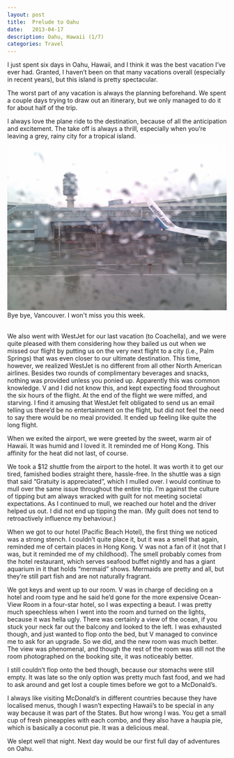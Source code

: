 ```yaml
---
layout: post
title:  Prelude to Oahu
date:   2013-04-17
description: Oahu, Hawaii (1/7)
categories: Travel
---
```

I just spent six days in Oahu, Hawaii, and I think it was the best vacation I’ve ever had. Granted, I haven’t been on that many vacations overall (especially in recent years), but this island is pretty spectacular.

The worst part of any vacation is always the planning beforehand. We spent a couple days trying to draw out an itinerary, but we only managed to do it for about half of the trip.

I always love the plane ride to the destination, because of all the anticipation and excitement. The take off is always a thrill, especially when you’re leaving a grey, rainy city for a tropical island.

<div class="img_row">
	<img class="col three" src="/img/2013-04-17-a.jpg">
</div>
<div class="col three caption">
	Bye bye, Vancouver. I won't miss you this week. 
</div>
<br/>

We also went with WestJet for our last vacation (to Coachella), and we were quite pleased with them considering how they bailed us out when we missed our flight by putting us on the very next flight to a city (i.e., Palm Springs) that was even closer to our ultimate destination. This time, however, we realized WestJet is no different from all other North American airlines. Besides two rounds of complimentary beverages and snacks, nothing was provided unless you ponied up. Apparently this was common knowledge. V and I did not know this, and kept expecting food throughout the six hours of the flight. At the end of the flight we were miffed, and starving. I find it amusing that WestJet felt obligated to send us an email telling us there’d be no entertainment on the flight, but did not feel the need to say there would be no meal provided. It ended up feeling like quite the long flight.

When we exited the airport, we were greeted by the sweet, warm air of Hawaii. It was humid and I loved it. It reminded me of Hong Kong. This affinity for the heat did not last, of course.

We took a $12 shuttle from the airport to the hotel. It was worth it to get our tired, famished bodies straight there, hassle-free. In the shuttle was a sign that said “Gratuity is appreciated”, which I mulled over. I would continue to mull over the same issue throughout the entire trip. I’m against the culture of tipping but am always wracked with guilt for not meeting societal expectations. As I continued to mull, we reached our hotel and the driver helped us out. I did not end up tipping the man. (My guilt does not tend to retroactively influence my behaviour.)

When we got to our hotel (Pacific Beach Hotel), the first thing we noticed was a strong stench. I couldn’t quite place it, but it was a smell that again, reminded me of certain places in Hong Kong. V was not a fan of it (not that I was, but it reminded me of my childhood). The smell probably comes from the hotel restaurant, which serves seafood buffet nightly and has a giant aquarium in it that holds “mermaid” shows. Mermaids are pretty and all, but they’re still part fish and are not naturally fragrant.

We got keys and went up to our room. V was in charge of deciding on a hotel and room type and he said he’d gone for the more expensive Ocean-View Room in a four-star hotel, so I was expecting a beaut. I was pretty much speechless when I went into the room and turned on the lights, because it was hella ugly. There was certainly a view of the ocean, if you stuck your neck far out the balcony and looked to the left. I was exhausted though, and just wanted to flop onto the bed, but V managed to convince me to ask for an upgrade. So we did, and the new room was much better. The view was phenomenal, and though the rest of the room was still not the room photographed on the booking site, it was noticeably better.

I still couldn’t flop onto the bed though, because our stomachs were still empty. It was late so the only option was pretty much fast food, and we had to ask around and get lost a couple times before we got to a McDonald’s.

I always like visiting McDonald’s in different countries because they have localised menus, though I wasn’t expecting Hawaii’s to be special in any way because it was part of the States. But how wrong I was. You get a small cup of fresh pineapples with each combo, and they also have a haupia pie, which is basically a coconut pie. It was a delicious meal.

We slept well that night. Next day would be our first full day of adventures on Oahu.

